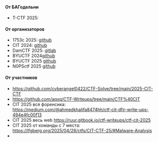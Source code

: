 #### От БАГодельни
- T-CTF 2025: 

#### От организаторов

- 1753с 2025: [github](https://github.com/1753c-ctf/2025-writeups) 
- CIT 2024: [github](https://github.com/cyber-cit/CTF-CIT-2024/tree/main/writeups)
- DamCTF 2025: [gitlab](https://gitlab.com/osusec/damctf-2025-challenges/-/tree/main?ref_type=heads)
- BYUCTF 2024[github](https://github.com/BYU-CSA/BYUCTF-2024-Public/tree/main)
- BYUCTF 2025 [github](https://github.com/BYU-CSA/BYUCTF-2025)
- N0PSctf 2025 [github](https://github.com/N0PSctf/n0psctf-2025)

#### От участников
- https://github.com/cyberangel0422/CTF-Solve/tree/main/2025-CIT-CTF
- https://github.com/aqxq/CTF-Writeups/tree/main/CTF%40CIT
- CIT 2025 вся форенсика: https://medium.com/@ahmedkhalifa8474hh/ctf-cit-dfir-write-ups-494e4fc00f13
- CIT 2025 веcь web https://ruur.gitbook.io/ctf-writeups/ctf-cit-2025
- CIT 2025 от команды с 7 места: https://lfgberg.org/2025/04/28/ctfs/CIT-CTF-25/#Malware-Analysis
- 